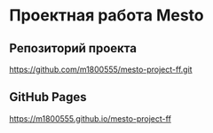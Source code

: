 # Проектная работа Mesto

## Репозиторий проекта
https://github.com/m1800555/mesto-project-ff.git

## GitHub Pages
https://m1800555.github.io/mesto-project-ff
